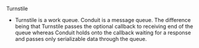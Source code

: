 Turnstile

 * Turnstile is a work queue. Conduit is a message queue. The difference being
 that Turnstile passes the optional callback to receiving end of the queue
 whereas Conduit holds onto the callback waiting for a response and passes only
 serializable data through the queue.
